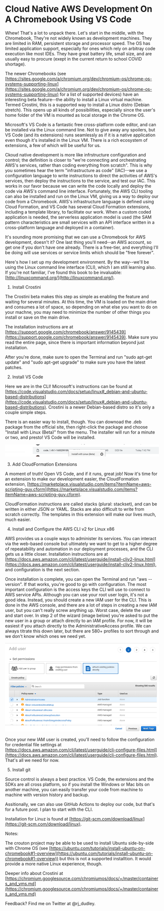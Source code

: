 # Cloud Native AWS Development On A Chromebook Using VS Code

Whew!  That's a lot to unpack there.  Let's start in the middle, with the Chromebook,  They're not widely known as development machines.  They are limited in RAM, persistent storage and processor speed.  The OS has limited application support, especially for ones which rely on arbitray code execution like most IDEs.  They have great battery life, small size, and are usually easy to procure (exept in the current return to school COVID shortage).

The newer Chromebooks (see [https://sites.google.com/a/chromium.org/dev/chromium-os/chrome-os-systems-supporting-linux](https://sites.google.com/a/chromium.org/dev/chromium-os/chrome-os-systems-supporting-linux) for a list of supported devices) have an interesting beta feature--the ability to install a Linux virtual machine.  Termed Crostini, this is a supported way to install a Linux distro (Debian stretch).  This opens up all kinds of possibilities, especially since the user's home folder of the VM is mounted as local storage in the Chrome OS.

Microsoft's VS Code is a fantastic free cross-platform code editor, and can be installed via the Linux command line.  Not to give away any spoilers, but VS Code (and its extensions) runs seamlessly as if it is a native application even though it's installed in the Linux VM.  There is a rich ecosystem of extensions, a few of which will be useful for us.

Ckoud native development is more like infrstructure configuration and control; the definition is closer to "we're connecting and orchestrating AWS's services, rather than coding everything from scratch".  This is why you sometimes hear the term "infrastructure as code" (IAC)--we use a configuration language to write instructions to direct the activities of AWS's services, then deploy the instructions to the service, and test our IAC.  This works in our favor because we can write the code locally and deploy the code via AWS's command line interface.  Fortunately, the AWS CLI tooling can also be installed and run on the Linux VM, giving us a way to deploy our code from a Chromebook.  AWS's infrastructure language is defined using Cloud Formation, and VS Code has several Cloud Formation extensions, including a template library, to facilitate our work.  When a custom coded application is needed, the serverless application model is used (the SAM pattern characteristics are small services with an API interface written in a cross-platform language and deployed in a container).

It's sounding more promising that we can use a Chromebook for AWS development, doesn't it?  One last thing you'll need--an AWS account, so get one if you don't have one already.  There is a free-tier, and everything I'll be doing will use services or service limits which should be "free forever".

Here's how I set up my development environment.  By the way--we'll be using the Linux command line interface (CLI), which I am still learning also.  If you're not familiar, I've found this book to be invaluable: [http://linuxcommand.org/](http://linuxcommand.org/).

1. Install Crostini

The Crostini beta makes this step as simple as enabling the feature and waiting for several minutes.  At this time, the VM is loaded on the main drive and consumes a lot of space, so depending on what else you want to do on your machne, you may need to minimize the number of other things you install or save on the main drive.

The installation instructions are at [https://support.google.com/chromebook/answer/9145439](https://support.google.com/chromebook/answer/9145439).  Make sure you read the entire page, since there is important information beyond just installation.

After you're done, make sure to open the Terminal and run "sudo apt-get update" and "sudo apt-get upgrade" to make sure you have the latest patches.

2. Install VS Code

Here we are in the CLI!  Microsoft's instructions can be found at [https://code.visualstudio.com/docs/setup/linux#_debian-and-ubuntu-based-distributions](https://code.visualstudio.com/docs/setup/linux#_debian-and-ubuntu-based-distributions).  Crostini is a newer Debian-based distro so it's only a couple simple steps.

There is an easier way to install, though.  You can downoad the .deb package from the official site, then right-click the package and choose "Install with Linux (Beta)" from the menu.  The installer will run for a minute or two, and presto!  VS Code will be installed.

![install VS Code from .deb package](/images/vscode_install_1.png)

3. Add CloudFormation Extensions

A moment of truth!  Open VS Code, and if it runs, great job!  Now it's time for an extension to make our development easier, the CloudFormation extension, [https://marketplace.visualstudio.com/items?itemName=aws-scripting-guy.cform](https://marketplace.visualstudio.com/items?itemName=aws-scripting-guy.cform).

CloudFormation instructions are called stacks (plural: stackset), and can be written in either JSON or YAML.  Stacks are also difficult to write from scratch correctly.  The templates in this extension will make our lives much, much easier.

4. Install and Configure the AWS CLI v2 for Linux x86

AWS provides us a couple ways to administer its services.  You can interact via the web-based console but ultimately we want to get to a higher degree of repeatability and automation in our deployment processes, and the CLI gets us a little closer.  Installation instructions are at [https://docs.aws.amazon.com/cli/latest/userguide/install-cliv2-linux.html](https://docs.aws.amazon.com/cli/latest/userguide/install-cliv2-linux.html), and configuration is the next section.

Once installation is complete, you can open the Terminal and run "aws --version".  If that works, you're good to go with configuration.  The most important configuration is the access keys the CLI will use to connect to AWS service APIs.  Although you can use your root user login, it's not a good idea.  Instead, you should create a new IAM user for the CLI.  This is done in the AWS console, and there are a lot of steps in creating a new IAM user, but you can't really screw anything up.  Worst case, delete the user and start over.  In step 2 of the wizard (image below) you're asked to put the new user in a group or attach directly to an IAM profile.  For now, it will be easiest if you attach directly to the AdministrativeAccess profile. We can always titrate this down later, but there are 580+ profiles to sort through and we don't know which ones we need yet.

![user wizard step 2](/images/user_wizard_step_2.png)

Once your new IAM user is created, you'll need to follow the configuration for credential file settings at [https://docs.aws.amazon.com/cli/latest/userguide/cli-configure-files.html](https://docs.aws.amazon.com/cli/latest/userguide/cli-configure-files.html).  That's all we need for now.

5. Install git

Source control is always a best practice.  VS Code, the extensions and the SDKs are all cross platform, so if you install the Windows or Mac bits on another machine, you can easily transfer your code from machine to machine with version history and backup.

Assitionally, we can also use GitHub Actions to deploy our code, but that's for a future post.  I plan to start with the CLI.

Installation for Linuz is found at [https://git-scm.com/download/linux](https://git-scm.com/download/linux).


Notes:

The crouton project may be able to be used to install Ubuntu side-by-side with Chrome OS (see [https://ubuntu.com/tutorials/install-ubuntu-on-chromebook#1-overview](https://ubuntu.com/tutorials/install-ubuntu-on-chromebook#1-overview)) but this is not a supported installtion.  It would provide a more native Linux experience, though.

Deeper info about Crostini at [https://chromium.googlesource.com/chromiumos/docs/+/master/containers_and_vms.md](https://chromium.googlesource.com/chromiumos/docs/+/master/containers_and_vms.md)

Feedback?  Find me on Twitter at @rj_dudley.